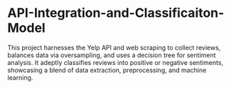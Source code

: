 # API-Integration-and-Classificaiton-Model
This project harnesses the Yelp API and web scraping to collect reviews, balances data via oversampling, and uses a decision tree for sentiment analysis. It adeptly classifies reviews into positive or negative sentiments, showcasing a blend of data extraction, preprocessing, and machine learning.
